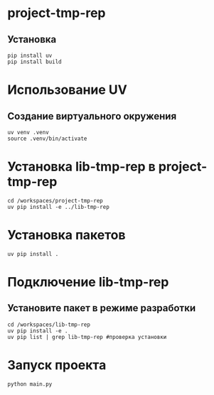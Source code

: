 # project-tmp-rep
## Установка 
```
pip install uv
pip install build
```
# Использование UV
## Создание виртуального окружения
```
uv venv .venv
source .venv/bin/activate
```
# Установка lib-tmp-rep в project-tmp-rep
```
cd /workspaces/project-tmp-rep
uv pip install -e ../lib-tmp-rep
```
# Установка пакетов
```
uv pip install .
```
# Подключение lib-tmp-rep
## Установите пакет в режиме разработки
```
cd /workspaces/lib-tmp-rep
uv pip install -e .
uv pip list | grep lib-tmp-rep #проверка установки
```
# Запуск проекта
```
python main.py
```

